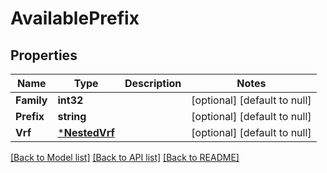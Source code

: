 # AvailablePrefix

## Properties
Name | Type | Description | Notes
------------ | ------------- | ------------- | -------------
**Family** | **int32** |  | [optional] [default to null]
**Prefix** | **string** |  | [optional] [default to null]
**Vrf** | [***NestedVrf**](NestedVRF.md) |  | [optional] [default to null]

[[Back to Model list]](../README.md#documentation-for-models) [[Back to API list]](../README.md#documentation-for-api-endpoints) [[Back to README]](../README.md)


